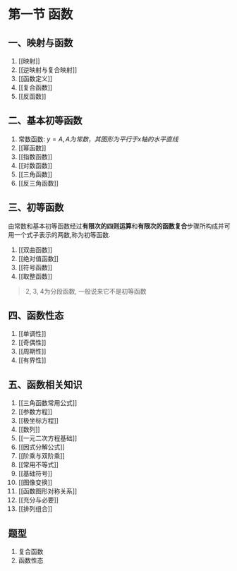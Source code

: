 # 第一节 函数

## 一、映射与函数

1. [[映射]]
2. [[逆映射与复合映射]]
3. [[函数定义]]
4. [[复合函数]]
5. [[反函数]]

## 二、基本初等函数

1. 常数函数: $y=A, A为常数，其图形为平行于x轴的水平直线$
2. [[幂函数]]
3. [[指数函数]]
4. [[对数函数]]
5. [[三角函数]]
6. [[反三角函数]]

## 三、初等函数

由常数和基本初等函数经过**有限次的四则运算**和**有限次的函数复合**步骤所构成并可用一个式子表示的两数,称为初等函数.

1. [[双曲函数]]
2. [[绝对值函数]]
3. [[符号函数]]
4. [[取整函数]]

> 2, 3, 4为分段函数, 一般说来它不是初等函数

## 四、函数性态

1. [[单调性]]
2. [[奇偶性]]
3. [[周期性]]
4. [[有界性]]

## 五、函数相关知识

1. [[三角函数常用公式]]
1. [[参数方程]]
1. [[极坐标方程]]
1. [[数列]]
1. [[一元二次方程基础]]
1. [[因式分解公式]]
1. [[阶乘与双阶乘]]
1. [[常用不等式]]
1. [[基础符号]]
1. [[图像变换]]
1. [[函数图形对称关系]]
1. [[充分与必要]]
1. [[排列组合]]

## 题型

1. 复合函数
2. 函数性态

